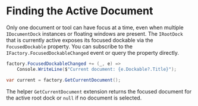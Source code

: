 # Finding the Active Document

Only one document or tool can have focus at a time, even when multiple
`IDocumentDock` instances or floating windows are present.  The
`IRootDock` that is currently active exposes its focused dockable via the
`FocusedDockable` property.  You can subscribe to the
`IFactory.FocusedDockableChanged` event or query the property directly.

```csharp
factory.FocusedDockableChanged += (_, e) =>
    Console.WriteLine($"Current document: {e.Dockable?.Title}");

var current = factory.GetCurrentDocument();
```

The helper `GetCurrentDocument` extension returns the focused document
for the active root dock or `null` if no document is selected.
